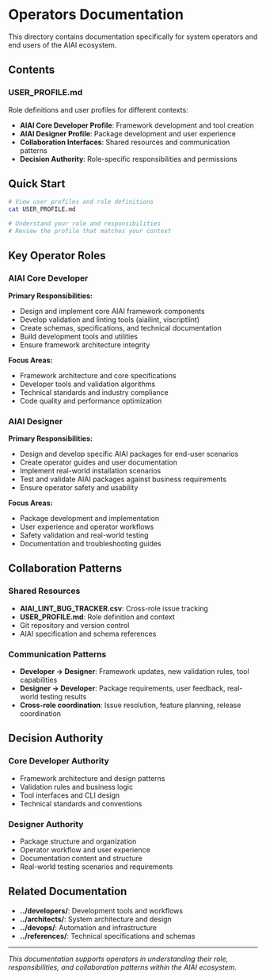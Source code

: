 # Operators Documentation

This directory contains documentation specifically for system operators and end users of the AIAI ecosystem.

## Contents

### **USER_PROFILE.md**
Role definitions and user profiles for different contexts:
- **AIAI Core Developer Profile**: Framework development and tool creation
- **AIAI Designer Profile**: Package development and user experience
- **Collaboration Interfaces**: Shared resources and communication patterns
- **Decision Authority**: Role-specific responsibilities and permissions

## Quick Start

```bash
# View user profiles and role definitions
cat USER_PROFILE.md

# Understand your role and responsibilities
# Review the profile that matches your context
```

## Key Operator Roles

### **AIAI Core Developer**
**Primary Responsibilities:**
- Design and implement core AIAI framework components
- Develop validation and linting tools (aiailint, viscriptlint)
- Create schemas, specifications, and technical documentation
- Build development tools and utilities
- Ensure framework architecture integrity

**Focus Areas:**
- Framework architecture and core specifications
- Developer tools and validation algorithms
- Technical standards and industry compliance
- Code quality and performance optimization

### **AIAI Designer**
**Primary Responsibilities:**
- Design and develop specific AIAI packages for end-user scenarios
- Create operator guides and user documentation
- Implement real-world installation scenarios
- Test and validate AIAI packages against business requirements
- Ensure operator safety and usability

**Focus Areas:**
- Package development and implementation
- User experience and operator workflows
- Safety validation and real-world testing
- Documentation and troubleshooting guides

## Collaboration Patterns

### **Shared Resources**
- **AIAI_LINT_BUG_TRACKER.csv**: Cross-role issue tracking
- **USER_PROFILE.md**: Role definition and context
- Git repository and version control
- AIAI specification and schema references

### **Communication Patterns**
- **Developer → Designer**: Framework updates, new validation rules, tool capabilities
- **Designer → Developer**: Package requirements, user feedback, real-world testing results
- **Cross-role coordination**: Issue resolution, feature planning, release coordination

## Decision Authority

### **Core Developer Authority**
- Framework architecture and design patterns
- Validation rules and business logic
- Tool interfaces and CLI design
- Technical standards and conventions

### **Designer Authority**
- Package structure and organization
- Operator workflow and user experience
- Documentation content and structure
- Real-world testing scenarios and requirements

## Related Documentation

- **../developers/**: Development tools and workflows
- **../architects/**: System architecture and design
- **../devops/**: Automation and infrastructure
- **../references/**: Technical specifications and schemas

---

*This documentation supports operators in understanding their role, responsibilities, and collaboration patterns within the AIAI ecosystem.*
